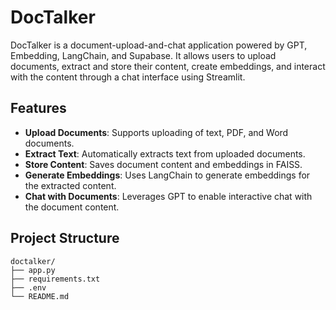 # DocTalker

DocTalker is a document-upload-and-chat application powered by GPT, Embedding, LangChain, and Supabase. It allows users to upload documents, extract and store their content, create embeddings, and interact with the content through a chat interface using Streamlit.

## Features

- **Upload Documents**: Supports uploading of text, PDF, and Word documents.
- **Extract Text**: Automatically extracts text from uploaded documents.
- **Store Content**: Saves document content and embeddings in FAISS.
- **Generate Embeddings**: Uses LangChain to generate embeddings for the extracted content.
- **Chat with Documents**: Leverages GPT to enable interactive chat with the document content.

## Project Structure

```plaintext
doctalker/
├── app.py
├── requirements.txt
├── .env
└── README.md
